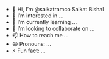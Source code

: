 - 👋 Hi, I’m @saikatramco Saikat Bishal
- 👀 I’m interested in ...
- 🌱 I’m currently learning ...
- 💞️ I’m looking to collaborate on ...
- 📫 How to reach me ...
- 😄 Pronouns: ...
- ⚡ Fun fact: ...

<!---
saikatramco/saikatramco is a ✨ special ✨ repository because its `README.md` (this file) appears on your GitHub profile.
You can click the Preview link to take a look at your changes.
--->
